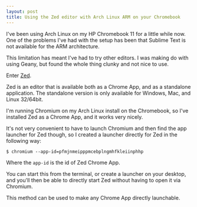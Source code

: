 ```yaml
---
layout: post
title: Using the Zed editor with Arch Linux ARM on your Chromebook
---
```


I've been using Arch Linux on my HP Chromebook 11 for a little while now. One of the problems I've had with the setup has been that Sublime Text is not available for the ARM architecture.

<!-- more -->

This limitation has meant I've had to try other editors. I was making do with using Geany, but found the whole thing clunky and not nice to use.

Enter [Zed](http://github.com/zedapp/zed).

Zed is an editor that is available both as a Chrome App, and as a standalone application. The standalone version is only available for Windows, Mac, and Linux 32/64bit.

I'm running Chromium on my Arch Linux install on the Chromebook, so I've installed Zed as a Chrome App, and it works very nicely. 

It's not very convenient to have to launch Chromium and then find the app launcher for Zed though, so I created a launcher directly for Zed in the following way:

```
$ chromium --app-id=pfmjnmeipppmcebplngmhfkleiinphhp
```

Where the `app-id` is the id of Zed Chrome App.

You can start this from the terminal, or create a launcher on your desktop, and you'll then be able to directly start Zed without having to open it via Chromium.

This method can be used to make any Chrome App directly launchable.
